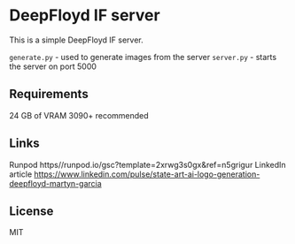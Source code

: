 # DeepFloyd IF server

This is a simple DeepFloyd IF server.

`generate.py` - used to generate images from the server
`server.py` - starts the server on port 5000


## Requirements

24 GB of VRAM
3090+ recommended

## Links

Runpod https//runpod.io/gsc?template=2xrwg3s0gx&ref=n5grigur
LinkedIn article https://www.linkedin.com/pulse/state-art-ai-logo-generation-deepfloyd-martyn-garcia

## License
MIT
